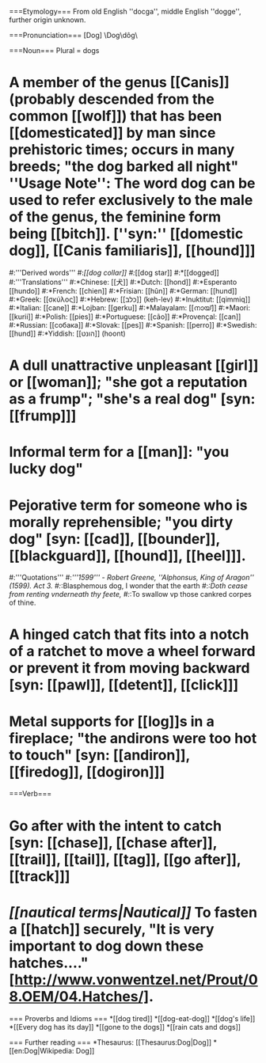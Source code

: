 ===Etymology===
From old English ''docga'', middle English ''dogge'', further origin unknown.
 
===Pronunciation===
[Dog] \Dog\dôg\

===Noun===
Plural = dogs
# A member of the genus [[Canis]] (probably descended from the common [[wolf]]) that has been [[domesticated]] by man since prehistoric times; occurs in many breeds; "the dog barked all night" ''Usage Note'': The word dog can be used to refer exclusively to the male of the genus, the feminine form being [[bitch]]. [''syn:'' [[domestic dog]], [[Canis familiaris]], [[hound]]]
#:'''Derived words'''
#:*[[dog collar]]
#:*[[dog star]]
#:*[[dogged]]
#:'''Translations'''
#:*Chinese: [[&#29356;]]
#:*Dutch: [[hond]]
#:*Esperanto [[hundo]]
#:*French: [[chien]]
#:*Frisian: [[hûn]]
#:*German: [[hund]]
#:*Greek: [[σκύλος]]
#:*Hebrew: [[כלב]] (keh-lev)
#:*Inuktitut: [[qimmiq]]
#:*Italian: [[cane]]
#:*Lojban: [[gerku]]
#:*Malayalam: [[നായ്]]
#:*Maori: [[kurii]]
#:*Polish: [[pies]]
#:*Portuguese: [[cão]]
#:*Provençal: [[can]]
#:*Russian: [[собака]]
#:*Slovak: [[pes]]
#:*Spanish: [[perro]]
#:*Swedish: [[hund]]
#:*Yiddish: [[הונט]] (hoont)
# A dull unattractive unpleasant [[girl]] or [[woman]]; "she got a reputation as a frump"; "she's a real dog" [syn: [[frump]]]
# Informal term for a [[man]]: "you lucky dog"
# Pejorative term for someone who is morally reprehensible; "you dirty dog" [syn: [[cad]], [[bounder]], [[blackguard]], [[hound]], [[heel]]].
#:'''Quotations'''
#:*'''1599''' - Robert Greene, ''Alphonsus, King of Aragon'' (1599). Act 3.
#:*:Blasphemous dog, I wonder that the earth
#:*:Doth cease from renting vnderneath thy feete,
#:*:To swallow vp those cankred corpes of thine. 
# A hinged catch that fits into a notch of a ratchet to move a wheel forward or prevent it from moving backward [syn: [[pawl]], [[detent]], [[click]]]
# Metal supports for [[log]]s in a fireplace; "the andirons were too hot to touch" [syn: [[andiron]], [[firedog]], [[dogiron]]]


===Verb===
# Go after with the intent to catch [syn: [[chase]], [[chase after]], [[trail]], [[tail]], [[tag]], [[go after]], [[track]]]
# <i>[[nautical terms|Nautical]]</i> To fasten a [[hatch]] securely, "It is very important to dog down these hatches...." [http://www.vonwentzel.net/Prout/08.OEM/04.Hatches/].

=== Proverbs and Idioms ===
*[[dog tired]]
*[[dog-eat-dog]]
*[[dog's life]]
*[[Every dog has its day]]
*[[gone to the dogs]]
*[[rain cats and dogs]]



=== Further reading ===
*Thesaurus: [[Thesaurus:Dog|Dog]]
*[[en:Dog|Wikipedia: Dog]]